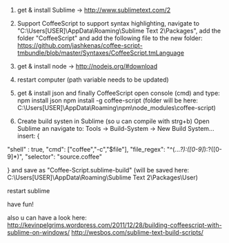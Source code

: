 1. get & install Sublime 
-> http://www.sublimetext.com/2

2. Support CoffeeScript
to support syntax highlighting, navigate to "C:\Users\[USER]\AppData\Roaming\Sublime Text 2\Packages",
add the folder "CoffeeScript" and add the following file to the new folder:
https://github.com/jashkenas/coffee-script-tmbundle/blob/master/Syntaxes/CoffeeScript.tmLanguage


3. get & install node 
-> http://nodejs.org/#download

4. restart computer 
(path variable needs to be updated)

5. get & install json and finally CoffeeScript
open console (cmd) and type:
npm install json
npm install -g coffee-script
(folder will be here: C:\Users\[USER]\AppData\Roaming\npm\node_modules\coffee-script)

6. Create build systen in Sublime (so u can compile with strg+b)
Open Sublime an navigate to:
Tools -> Build-System -> New Build System... 
insert:
{

  "shell" : true,
  "cmd": ["coffee","-c","$file"],
  "file_regex": "^(...*?):([0-9]*):?([0-9]*)",
  "selector": "source.coffee"

}
and save as "Coffee-Script.sublime-build"
(will be saved here: C:\Users\[USER]\AppData\Roaming\Sublime Text 2\Packages\User)


restart sublime


have fun!


also u can have a look here:
http://kevinpelgrims.wordpress.com/2011/12/28/building-coffeescript-with-sublime-on-windows/
http://wesbos.com/sublime-text-build-scripts/

